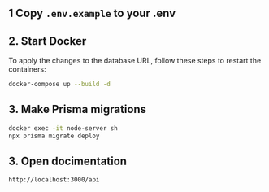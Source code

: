 ## 1  Copy ```.env.example``` to your .env

## 2. Start Docker

To apply the changes to the database URL, follow these steps to restart the containers:

```bash
docker-compose up --build -d
```

## 3. Make Prisma migrations

```bash
docker exec -it node-server sh
npx prisma migrate deploy
```
## 3. Open docimentation

```bash
http://localhost:3000/api
```
